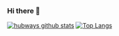 ### Hi there 👋
[![hubways github stats](https://github-readme-stats.vercel.app/api?username=hubways)](https://github.com/hubways)
[![Top Langs](https://github-readme-stats.vercel.app/api/top-langs/?username=hubways&layout=compact)](https://github.com/hubways)

<!--
**hubways/hubways** is a ✨ _special_ ✨ repository because its `README.md` (this file) appears on your GitHub profile.

Here are some ideas to get you started:

- 🔭 I’m currently working on ...
- 🌱 I’m currently learning ...
- 👯 I’m looking to collaborate on ...
- 🤔 I’m looking for help with ...
- 💬 Ask me about ...
- 📫 How to reach me: ...
- 😄 Pronouns: ...
- ⚡ Fun fact: ...
-->
